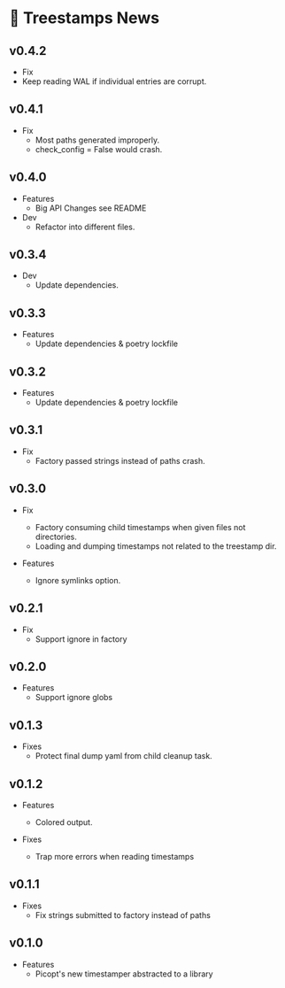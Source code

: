 # 📰 Treestamps News

## v0.4.2

- Fix
 - Keep reading WAL if individual entries are corrupt.

## v0.4.1

- Fix
  - Most paths generated improperly.
  - check_config = False would crash.

## v0.4.0

- Features
  - Big API Changes see README
- Dev
  - Refactor into different files.

## v0.3.4

- Dev
  - Update dependencies.

## v0.3.3

- Features
  - Update dependencies & poetry lockfile

## v0.3.2

- Features
  - Update dependencies & poetry lockfile

## v0.3.1

- Fix
  - Factory passed strings instead of paths crash.

## v0.3.0

- Fix

  - Factory consuming child timestamps when given files not directories.
  - Loading and dumping timestamps not related to the treestamp dir.

- Features
  - Ignore symlinks option.

## v0.2.1

- Fix
  - Support ignore in factory

## v0.2.0

- Features
  - Support ignore globs

## v0.1.3

- Fixes
  - Protect final dump yaml from child cleanup task.

## v0.1.2

- Features

  - Colored output.

- Fixes

  - Trap more errors when reading timestamps

## v0.1.1

- Fixes
  - Fix strings submitted to factory instead of paths

## v0.1.0

- Features
  - Picopt's new timestamper abstracted to a library
